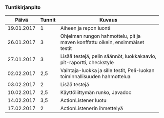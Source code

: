 ### Tuntikirjanpito
Päivä      |Tunnit| Kuvaus
-----------|------|-------
19.01.2017 |   1  | Aiheen ja repon luonti
26.01.2017 |   3  | Ohjelman rungon hahmottelu, pit ja maven konffattu oikein, ensimmäiset testit
27.01.2017 |   3  | Lisää testejä, pelin säännöt, luokkakaavio, pit-raportti, checkstyle
02.02.2017 |  2,5 | Vaihtaja-luokka ja sille testit, Peli-luokan toiminnallisuuden hahmottelua
03.02.2017 |   2  | Lisää testejä
10.02.2017 |  2,5 | Käyttöliittymän runko, Javadoc
14.02.2017 |  3,5 | ActionListener luotu
17.02.2017 |   2  | ActionListenerin ihmettelyä

